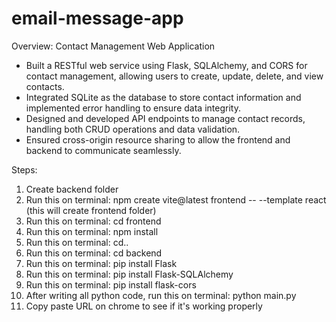 # email-message-app
Overview:
Contact Management Web Application

- Built a RESTful web service using Flask, SQLAlchemy, and CORS for contact management, allowing users to create, update, delete, and view contacts.
- Integrated SQLite as the database to store contact information and implemented error handling to ensure data integrity.
- Designed and developed API endpoints to manage contact records, handling both CRUD operations and data validation.
- Ensured cross-origin resource sharing to allow the frontend and backend to communicate seamlessly.

Steps:
1. Create backend folder
2. Run this on terminal: npm create vite@latest frontend -- --template react (this will create frontend folder)
3. Run this on terminal: cd frontend
4. Run this on terminal: npm install
5. Run this on terminal: cd..
6. Run this on terminal: cd backend
7. Run this on terminal: pip install Flask
8. Run this on terminal: pip install Flask-SQLAlchemy
9. Run this on terminal: pip install flask-cors
10. After writing all python code, run this on terminal: python main.py
11. Copy paste URL on chrome to see if it's working properly
